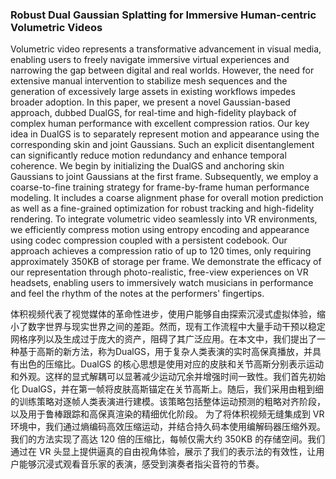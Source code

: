 ### Robust Dual Gaussian Splatting for Immersive Human-centric Volumetric Videos

Volumetric video represents a transformative advancement in visual media, enabling users to freely navigate immersive virtual experiences and narrowing the gap between digital and real worlds. However, the need for extensive manual intervention to stabilize mesh sequences and the generation of excessively large assets in existing workflows impedes broader adoption. In this paper, we present a novel Gaussian-based approach, dubbed DualGS, for real-time and high-fidelity playback of complex human performance with excellent compression ratios. Our key idea in DualGS is to separately represent motion and appearance using the corresponding skin and joint Gaussians. Such an explicit disentanglement can significantly reduce motion redundancy and enhance temporal coherence. We begin by initializing the DualGS and anchoring skin Gaussians to joint Gaussians at the first frame. Subsequently, we employ a coarse-to-fine training strategy for frame-by-frame human performance modeling. It includes a coarse alignment phase for overall motion prediction as well as a fine-grained optimization for robust tracking and high-fidelity rendering. To integrate volumetric video seamlessly into VR environments, we efficiently compress motion using entropy encoding and appearance using codec compression coupled with a persistent codebook. Our approach achieves a compression ratio of up to 120 times, only requiring approximately 350KB of storage per frame. We demonstrate the efficacy of our representation through photo-realistic, free-view experiences on VR headsets, enabling users to immersively watch musicians in performance and feel the rhythm of the notes at the performers' fingertips.

体积视频代表了视觉媒体的革命性进步，使用户能够自由探索沉浸式虚拟体验，缩小了数字世界与现实世界之间的差距。然而，现有工作流程中大量手动干预以稳定网格序列以及生成过于庞大的资产，阻碍了其广泛应用。在本文中，我们提出了一种基于高斯的新方法，称为DualGS，用于复杂人类表演的实时高保真播放，并具有出色的压缩比。DualGS 的核心思想是使用对应的皮肤和关节高斯分别表示运动和外观。这样的显式解耦可以显著减少运动冗余并增强时间一致性。我们首先初始化 DualGS，并在第一帧将皮肤高斯锚定在关节高斯上。随后，我们采用由粗到细的训练策略对逐帧人类表演进行建模。该策略包括整体运动预测的粗略对齐阶段，以及用于鲁棒跟踪和高保真渲染的精细优化阶段。
为了将体积视频无缝集成到 VR 环境中，我们通过熵编码高效压缩运动，并结合持久码本使用编解码器压缩外观。我们的方法实现了高达 120 倍的压缩比，每帧仅需大约 350KB 的存储空间。我们通过在 VR 头显上提供逼真的自由视角体验，展示了我们的表示法的有效性，让用户能够沉浸式观看音乐家的表演，感受到演奏者指尖音符的节奏。
